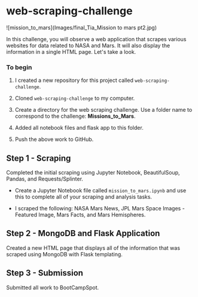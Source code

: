 # web-scraping-challenge

![mission_to_mars](Images/final_Tia_Mission to mars pt2.jpg)

In this challenge, you will observe a web application that scrapes various websites for data related to NASA and Mars. It will also display the information in a single HTML page. Let's take a look.

### To begin

1.  I created a new repository for this project called `web-scraping-challenge`. 

2. Cloned `web-scraping-challenge` to my computer.

3. Create a directory for the web scraping challenge. Use a folder name to correspond to the challenge: **Missions_to_Mars**.

4. Added all notebook files and flask app to this folder.

5. Push the above work to GitHub.

## Step 1 - Scraping

Completed the initial scraping using Jupyter Notebook, BeautifulSoup, Pandas, and Requests/Splinter.

* Create a Jupyter Notebook file called `mission_to_mars.ipynb` and use this to complete all of your scraping and analysis tasks.

* I scraped the following: NASA Mars News, JPL Mars Space Images - Featured Image, Mars Facts, and Mars Hemispheres.

## Step 2 - MongoDB and Flask Application

Created a new HTML page that displays all of the information that was scraped using MongoDB with Flask templating.

## Step 3 - Submission
Submitted all work to BootCampSpot.